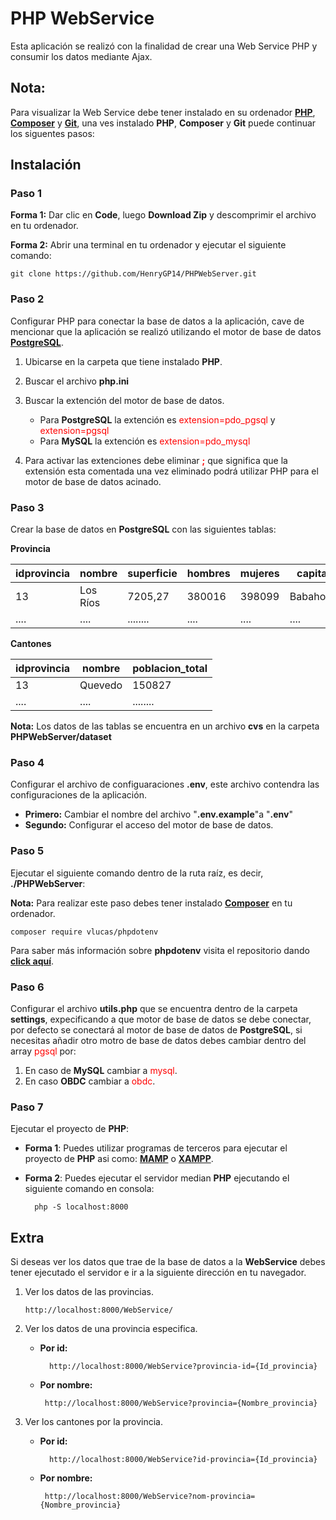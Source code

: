 # **PHP WebService**

Esta aplicación se realizó con la finalidad de crear una Web Service PHP y consumir los datos mediante Ajax.

## **Nota:**

Para visualizar la Web Service debe tener instalado en su ordenador [**PHP**](https://www.php.net/manual/es/intro-whatis.php), [**Composer**](https://getcomposer.org/) y [**Git**](https://git-scm.com/download/win), una ves instalado **PHP**, **Composer** y **Git** puede continuar los siguentes pasos:

## **Instalación**

### **Paso 1**

**Forma 1:** Dar clic en **Code**, luego **Download Zip** y descomprimir el archivo en tu ordenador.

**Forma 2:** Abrir una terminal en tu ordenador y ejecutar el siguiente comando:

    git clone https://github.com/HenryGP14/PHPWebServer.git

### **Paso 2**

Configurar PHP para conectar la base de datos a la aplicación, cave de mencionar que la aplicación se realizó utilizando el motor de base de datos [**PostgreSQL**](https://www.postgresql.org/).

1. Ubicarse en la carpeta que tiene instalado **PHP**.
2. Buscar el archivo **php.ini**
3. Buscar la extención del motor de base de datos.

    - Para **PostgreSQL** la extención es <font color=red>extension=pdo_pgsql</font> y <font color=red>extension=pgsql</font>
    - Para **MySQL** la extención es <font color=red>extension=pdo_mysql</font>

4. Para activar las extenciones debe eliminar <font color=red>**;**</font> que significa que la extensión esta comentada una vez eliminado podrá utilizar PHP para el motor de base de datos acinado.

### Paso 3

Crear la base de datos en **PostgreSQL** con las siguientes tablas:

**Provincia**

| idprovincia | nombre   | superficie | hombres | mujeres | capital  | poblacion |
| ----------- | -------- | ---------- | ------- | ------- | -------- | --------- |
| 13          | Los Ríos | 7205,27    | 380016  | 398099  | Babahoyo | 778115    |
| ....        | ....     | ........   | ....    | ....    | ....     | ....      |

**Cantones**

| idprovincia | nombre  | poblacion_total |
| ----------- | ------- | --------------- |
| 13          | Quevedo | 150827          |
| ....        | ....    | ........        |

**Nota:** Los datos de las tablas se encuentra en un archivo **cvs** en la carpeta **PHPWebServer/dataset**

### **Paso 4**

Configurar el archivo de configuaraciones **.env**, este archivo contendra las configuraciones de la aplicación.

-   **Primero:** Cambiar el nombre del archivo "**.env.example**"a "**.env**"
-   **Segundo:** Configurar el acceso del motor de base de datos.

### **Paso 5**

Ejecutar el siguiente comando dentro de la ruta raíz, es decir, **./PHPWebServer**:

**Nota:** Para realizar este paso debes tener instalado [**Composer**](https://getcomposer.org/) en tu ordenador.

    composer require vlucas/phpdotenv

Para saber más información sobre **phpdotenv** visita el repositorio dando [**click aquí**](https://github.com/vlucas/phpdotenv).

### **Paso 6**

Configurar el archivo **utils.php** que se encuentra dentro de la carpeta **settings**, expecificando a que motor de base de datos se debe conectar, por defecto se conectará al motor de base de datos de **PostgreSQL**, si necesitas añadir otro motro de base de datos debes cambiar dentro del array <font color=red>pgsql</font> por:

1. En caso de **MySQL** cambiar a <font color=red>mysql</font>.
2. En caso **OBDC** cambiar a <font color=red>obdc</font>.

### **Paso 7**

Ejecutar el proyecto de **PHP**:

-   **Forma 1**: Puedes utilizar programas de terceros para ejecutar el proyecto de **PHP** asi como: [**MAMP**](https://www.mamp.info/en/windows/) o [**XAMPP**](https://www.apachefriends.org/es/index.html).
-   **Forma 2**: Puedes ejecutar el servidor median **PHP** ejecutando el siguiente comando en consola:

          php -S localhost:8000

## **Extra**

Si deseas ver los datos que trae de la base de datos a la **WebService** debes tener ejecutado el servidor e ir a la siguiente dirección en tu navegador.

1.  Ver los datos de las provincias.

        http://localhost:8000/WebService/

2.  Ver los datos de una provincia especifica.

    -   **Por id:**

              http://localhost:8000/WebService?provincia-id={Id_provincia}

    -   **Por nombre:**

             http://localhost:8000/WebService?provincia={Nombre_provincia}

3.  Ver los cantones por la provincia.

    -   **Por id:**

              http://localhost:8000/WebService?id-provincia={Id_provincia}

    -   **Por nombre:**

             http://localhost:8000/WebService?nom-provincia={Nombre_provincia}
